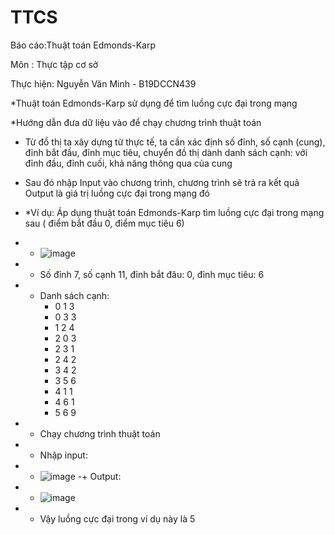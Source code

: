 # TTCS
Báo cáo:Thuật toán Edmonds-Karp

Môn : Thực tập cơ sở

Thực hiện: Nguyễn Văn Minh - B19DCCN439

*Thuật toán Edmonds-Karp sử dụng để tìm luồng cực đại trong mạng

*Hướng dẫn đưa dữ liệu vào để chạy chương trình thuật toán
- Từ đồ thị ta xây dựng từ thực tế, ta cần xác định số đỉnh, số cạnh (cung), đỉnh bắt đầu, đỉnh mục tiêu, chuyển đồ thị dành danh sách cạnh: với đỉnh đầu, đỉnh cuối, khả năng thông qua của cung
- Sau đó nhập Input vào chương trình, chương trình sẽ trả ra kết quả Output là giá trị luồng cực đại trong mạng đó
- *Ví dụ: Áp dụng thuật toán Edmonds-Karp tìm luồng cực đại trong mạng sau ( điểm bắt đầu 0, điểm mục tiêu 6)
- + ![image](https://user-images.githubusercontent.com/83805481/169513067-0a3271ea-4497-43c3-baf6-86625945c380.png)
- + Số đỉnh 7, số cạnh 11, đỉnh bắt đâu: 0, đỉnh mục tiêu: 6
- + Danh sách cạnh: 
      - 0 1 3
      - 0 3 3
      - 1 2 4
      - 2 0 3
      - 2 3 1
      - 2 4 2
      - 3 4 2
      - 3 5 6
      - 4 1 1
      - 4 6 1
      - 5 6 9

- + Chạy chương trình thuật toán
- + Nhập input:
- + ![image](https://user-images.githubusercontent.com/83805481/169515270-250bf566-c4a0-4e90-9a5a-aec4f8ba5a76.png)
-+ Output: 
- + ![image](https://user-images.githubusercontent.com/83805481/169515455-ff49bdd5-66a2-4103-b041-e5e95207d1ed.png)
- + Vậy luồng cực đại trong ví dụ này là 5

